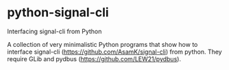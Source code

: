 # python-signal-cli
Interfacing signal-cli from Python

A collection of very minimalistic Python programs that show how to interface 
signal-cli (https://github.com/AsamK/signal-cli) from python. 
They require GLib and pydbus (https://github.com/LEW21/pydbus).
